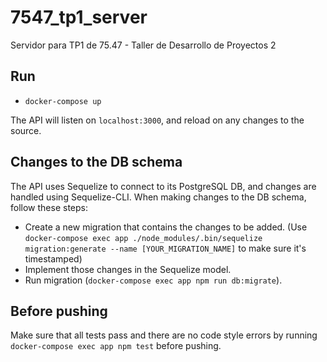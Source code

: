 # 7547_tp1_server
Servidor para TP1 de 75.47 - Taller de Desarrollo de Proyectos 2

## Run
* `docker-compose up`

The API will listen on `localhost:3000`, and reload on any changes to the source.

## Changes to the DB schema
The API uses Sequelize to connect to its PostgreSQL DB, and changes are handled using Sequelize-CLI. When making changes to the DB schema, follow these steps:

* Create a new migration that contains the changes to be added. (Use `docker-compose exec app ./node_modules/.bin/sequelize migration:generate --name [YOUR_MIGRATION_NAME]` to make sure it's timestamped)
* Implement those changes in the Sequelize model.
* Run migration (`docker-compose exec app npm run db:migrate`).

## Before pushing
Make sure that all tests pass and there are no code style errors by running `docker-compose exec app npm test` before pushing.